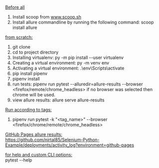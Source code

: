 <u>Before all</u> <br>
1. Install scoop from www.scoop.sh
2. Install allure commandline by running the following command:
scoop install allure

<u>from scratch:</u> <br>

1. git clone
2. cd to project directory 
3. Installing virtualenv: 
py -m pip install --user virtualenv
4. Creating a virtual environment: 
py -m venv env
5. Activating a virtual environment:
.\env\Scripts\activate
6. pip install pipenv
7. pipenv install
8. run tests:
pipenv run pytest --alluredir=allure-results --browser <firefox/remote/chrome_headless>
if no browser was selected then chrome will be used. 
9. view allure results: 
allure serve allure-results

<u>Run according to tags:</u> <br>
1. pipenv run pytest -k "<tag_name>" --browser <firefox/chrome/remote/chrome_headless>

<u>GitHub Pages allure results:</u> <br>
https://github.com/nirtal85/Selenium-Python-Example/deployments/activity_log?environment=github-pages

<u>for help and custom CLI options:</u> <br>
pytest --help